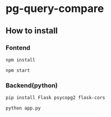 # pg-query-compare

## How to install

### Fontend

`npm install`

`npm start`

### Backend(python)

`pip install Flask psycopg2 flask-cors`

`python app.py`
